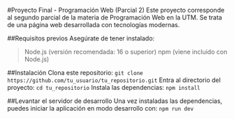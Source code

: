 #Proyecto Final - Programación Web (Parcial 2)
Este proyecto corresponde al segundo parcial de la materia de Programación Web en la UTM. Se trata de una página web desarrollada con tecnologías modernas.

##Requisitos previos
Asegúrate de tener instalado:
> Node.js (versión recomendada: 16 o superior)
> npm (viene incluido con Node.js)

##Instalación
Clona este repositorio:
``` git clone https://github.com/tu_usuario/tu_repositorio.git ```
Entra al directorio del proyecto:
``` cd tu_repositorio ```
Instala las dependencias:
``` npm install ```

##Levantar el servidor de desarrollo
Una vez instaladas las dependencias, puedes iniciar la aplicación en modo desarrollo con:
``` npm run dev ```

